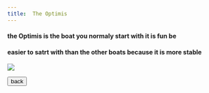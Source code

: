 ```yaml
---
title:  The Optimis 
---
```

#### the Optimis is the boat you normaly start with it is fun be 
#### easier to satrt with than the other boats because it is more stable

![](./img)

<a href="./page2.html"><button>back</button> 


